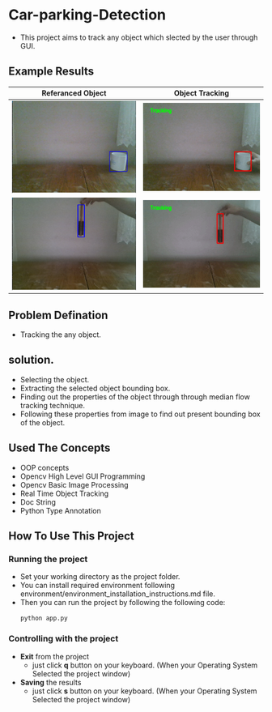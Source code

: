 # Car-parking-Detection
- This project aims to track any object which slected by the user through GUI.

## Example Results
Referanced Object          |  Object Tracking
:-------------------------:|:-------------------------:
![ref_obj_1](data/results/ex-1/ref_obj_1.png)  |  ![ex_1_result](data/results/ex-1/exemple_1_result.gif)
![ref_obj_2](data/results/ex-2/ref_obj_2.png)  |  ![ex_2_result](data/results/ex-2/example_2_result.gif)

## Problem Defination
- Tracking the any object.

## solution.
- Selecting the object.
- Extracting the selected object bounding box.
- Finding out the properties of the object through through median flow tracking technique. 
- Following these properties from image to find out present bounding box of the object.

## Used The Concepts
- OOP concepts
- Opencv High Level GUI Programming
- Opencv Basic Image Processing
- Real Time Object Tracking
- Doc String
- Python Type Annotation

## How To Use This Project

### Running the project
- Set your working directory as the project folder.
- You can install required environment following environment/environment_installation_instructions.md file. 
- Then you can run the project by following the following code:
    ```
    python app.py

### Controlling with the project
- __Exit__ from the project
    - just click __q__ button on your keyboard. (When your Operating System Selected the project window)
- __Saving__ the results
    - just click __s__ button on your keyboard. (When your Operating System Selected the project window)
